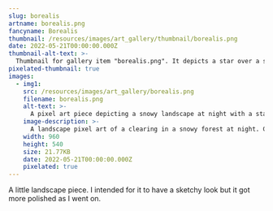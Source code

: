```yaml
---
slug: borealis
artname: borealis.png
fancyname: Borealis
thumbnail: /resources/images/art_gallery/thumbnail/borealis.png
date: 2022-05-21T00:00:00.000Z
thumbnail-alt-text: >-
  Thumbnail for gallery item "borealis.png". It depicts a star over a snowy forest at night.
pixelated-thumbnail: true
images:
  - img1:
    src: /resources/images/art_gallery/borealis.png
    filename: borealis.png
    alt-text: >-
      A pixel art piece depicting a snowy landscape at night with a star in the sky.
    image-description: >-
      A landscape pixel art of a clearing in a snowy forest at night. Green and purple shapes resembling auroras are visible in the sky, apparently emanating from a distant yet visible star. Two footprint tracks can be seen side by side in the thick snow. On the left, a fallen tree trunk can be seen.
    width: 960
    height: 540
    size: 21.77KB
    date: 2022-05-21T00:00:00.000Z
    pixelated: true
---
```

<p>
	A little landscape piece. I intended for it to have a sketchy look but it got more polished as I went on.
</p>
